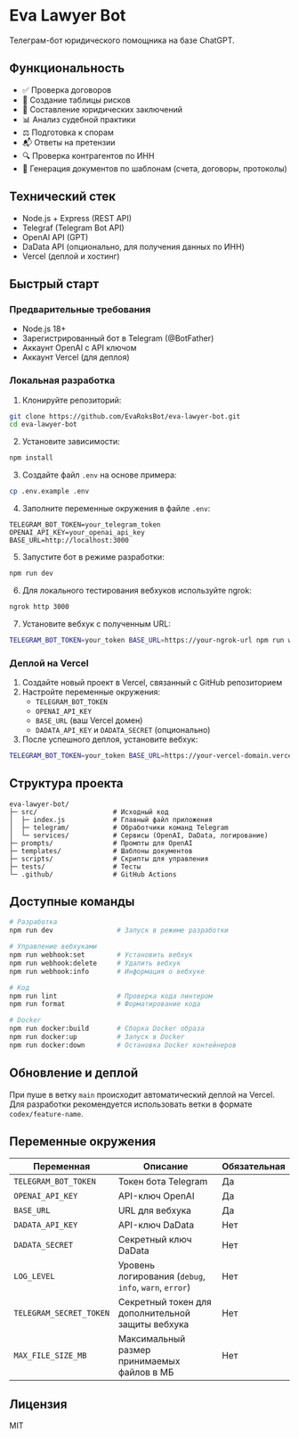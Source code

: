 # Eva Lawyer Bot

Телеграм-бот юридического помощника на базе ChatGPT.

## Функциональность

- ✅ Проверка договоров
- 📑 Создание таблицы рисков
- 📝 Составление юридических заключений
- 📊 Анализ судебной практики
- ⚖️ Подготовка к спорам
- 📬 Ответы на претензии
- 🔍 Проверка контрагентов по ИНН
- 📄 Генерация документов по шаблонам (счета, договоры, протоколы)

## Технический стек

- Node.js + Express (REST API)
- Telegraf (Telegram Bot API)
- OpenAI API (GPT)
- DaData API (опционально, для получения данных по ИНН)
- Vercel (деплой и хостинг)

## Быстрый старт

### Предварительные требования

- Node.js 18+
- Зарегистрированный бот в Telegram (@BotFather)
- Аккаунт OpenAI с API ключом
- Аккаунт Vercel (для деплоя)

### Локальная разработка

1. Клонируйте репозиторий:

```bash
git clone https://github.com/EvaRoksBot/eva-lawyer-bot.git
cd eva-lawyer-bot
```

2. Установите зависимости:

```bash
npm install
```

3. Создайте файл `.env` на основе примера:

```bash
cp .env.example .env
```

4. Заполните переменные окружения в файле `.env`:

```
TELEGRAM_BOT_TOKEN=your_telegram_token
OPENAI_API_KEY=your_openai_api_key
BASE_URL=http://localhost:3000
```

5. Запустите бот в режиме разработки:

```bash
npm run dev
```

6. Для локального тестирования вебхуков используйте ngrok:

```bash
ngrok http 3000
```

7. Установите вебхук с полученным URL:

```bash
TELEGRAM_BOT_TOKEN=your_token BASE_URL=https://your-ngrok-url npm run webhook:set
```

### Деплой на Vercel

1. Создайте новый проект в Vercel, связанный с GitHub репозиторием
2. Настройте переменные окружения:
   - `TELEGRAM_BOT_TOKEN`
   - `OPENAI_API_KEY`
   - `BASE_URL` (ваш Vercel домен)
   - `DADATA_API_KEY` и `DADATA_SECRET` (опционально)
3. После успешного деплоя, установите вебхук:

```bash
TELEGRAM_BOT_TOKEN=your_token BASE_URL=https://your-vercel-domain.vercel.app npm run webhook:set
```

## Структура проекта

```
eva-lawyer-bot/
├─ src/                   # Исходный код
│  ├─ index.js            # Главный файл приложения
│  ├─ telegram/           # Обработчики команд Telegram
│  └─ services/           # Сервисы (OpenAI, DaData, логирование)
├─ prompts/               # Промпты для OpenAI
├─ templates/             # Шаблоны документов
├─ scripts/               # Скрипты для управления
├─ tests/                 # Тесты
└─ .github/               # GitHub Actions
```

## Доступные команды

```bash
# Разработка
npm run dev                # Запуск в режиме разработки

# Управление вебхуками
npm run webhook:set        # Установить вебхук
npm run webhook:delete     # Удалить вебхук
npm run webhook:info       # Информация о вебхуке

# Код
npm run lint               # Проверка кода линтером
npm run format             # Форматирование кода

# Docker
npm run docker:build       # Сборка Docker образа
npm run docker:up          # Запуск в Docker
npm run docker:down        # Остановка Docker контейнеров
```

## Обновление и деплой

При пуше в ветку `main` происходит автоматический деплой на Vercel. 
Для разработки рекомендуется использовать ветки в формате `codex/feature-name`.

## Переменные окружения

| Переменная | Описание | Обязательная |
|------------|----------|--------------|
| `TELEGRAM_BOT_TOKEN` | Токен бота Telegram | Да |
| `OPENAI_API_KEY` | API-ключ OpenAI | Да |
| `BASE_URL` | URL для вебхука | Да |
| `DADATA_API_KEY` | API-ключ DaData | Нет |
| `DADATA_SECRET` | Секретный ключ DaData | Нет |
| `LOG_LEVEL` | Уровень логирования (`debug`, `info`, `warn`, `error`) | Нет |
| `TELEGRAM_SECRET_TOKEN` | Секретный токен для дополнительной защиты вебхука | Нет |
| `MAX_FILE_SIZE_MB` | Максимальный размер принимаемых файлов в МБ | Нет |

## Лицензия

MIT
